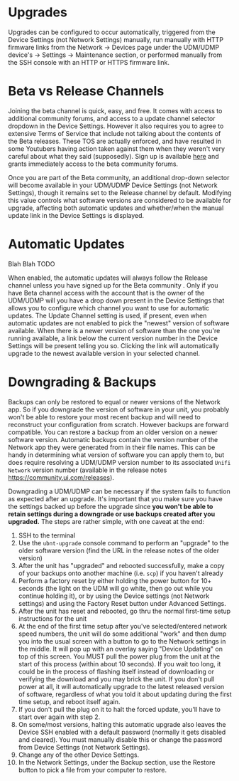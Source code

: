 # Upgrades 
Upgrades can be configured to occur automatically, triggered from the Device Settings (not Network Settings) manually, run manually with HTTP firmware links from the Network -> Devices page under the UDM/UDMP device's -> Settings -> Maintenance section, or performed manually from the SSH console with an HTTP or HTTPS firmware link.

# Beta vs Release Channels
Joining the beta channel is quick, easy, and free.  It comes with access to additional community forums, and access to a update channel selector dropdown in the Device Settings.  However it also requires you to agree to extensive Terms of Service that include not talking about the contents of the Beta releases.  These TOS are actually enforced, and have resulted in some Youtubers having action taken against them when they weren't very careful about what they said (supposedly).
Sign up is available [here](http://www.ubnt.com/beta) and grants immediately access to the beta community forums.

Once you are part of the Beta community, an additional drop-down selector will become available in your UDM/UDMP Device Settings (not Network Settings), though it remains set to the Release channel by default.  Modifying this value controls what software versions are considered to be available for upgrade, affecting both automatic updates and whether/when the manual update link in the Device Settings is displayed.

# Automatic Updates


Blah Blah TODO

When enabled, the automatic updates will always follow the Release channel unless you have signed up for the Beta community .  Only if you have Beta channel access with the account that is the owner of the UDM/UDMP will you have a drop down present in the Device Settings that allows you to configure which channel you want to use for automatic updates.
The Update Channel setting is used, if present, even when automatic updates are not enabled to pick the "newest" version of software available.  When there is a newer version of software than the one you're running available, a link below the current version number in the Device Settings will be present telling you so.  Clicking the link will automatically upgrade to the newest available version in your selected channel.




# Downgrading & Backups

Backups can only be restored to equal or newer versions of the Network app.  So if you downgrade the version of software in your unit, you probably won't be able to restore your most recent backup and will need to reconstruct your configuration from scratch.  However backups are forward compatible.  You can restore a backup from an older version on a newer software version.
Automatic backups contain the version number of the Network app they were generated from in their file names.  This can be handy in determining what version of software you can apply them to, but does require resolving a UDM/UDMP version number to its associated `Unifi Network` version number (available in the release notes https://community.ui.com/releases).

Downgrading a UDM/UDMP can be necessary if the system fails to function as expected after an upgrade.  It's important that you make sure you have the settings backed up before the upgrade since **you won't be able to retain settings during a downgrade or use backups created after you upgraded.**  The steps are rather simple, with one caveat at the end:
1. SSH to the terminal
2. Use the `ubnt-upgrade` console command to perform an "upgrade" to the older software version (find the URL in the release notes of the older version)
3. After the unit has "upgraded" and rebooted successfully, make a copy of your backups onto another machine (i.e. `scp`) if you haven't already
4. Perform a factory reset by either holding the power button for 10+ seconds (the light on the UDM will go white, then go out while you continue holding it), or by using the Device settings (not Network settings) and using the Factory Reset button under Advanced Settings.
5. After the unit has reset and rebooted, go thru the normal first-time setup instructions for the unit
6. At the end of the first time setup after you've selected/entered network speed numbers, the unit will do some additional "work" and then dump you into the usual screen with a button to go to the Network settings in the middle.  It will pop up with an overlay saying "Device Updating" on top of this screen.  You MUST pull the power plug from the unit at the start of this process (within about 10 seconds).  If you wait too long, it could be in the process of flashing itself instead of downloading or verifying the download and you may brick the unit.  If you don't pull power at all, it will automatically upgrade to the latest released version of software, regardless of what you told it about updating during the first time setup, and reboot itself again.
7. If you don't pull the plug on it to halt the forced update, you'll have to start over again with step 2.
8. On some/most versions, halting this automatic upgrade also leaves the Device SSH enabled with a default password (normally it gets disabled and cleared).  You must manually disable this or change the password from Device Settings (not Network Settings).
9. Change any of the other Device Settings.
8. In the Network Settings, under the Backup section, use the Restore button to pick a file from your computer to restore.

